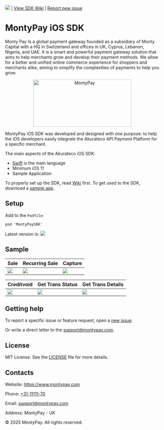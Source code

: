![](https://cocoapod-badges.herokuapp.com/v/AkuratecoSDK/badge.png) | [View SDK Wiki](https://github.com/MontypayApi/MontyPay-ios-sdk/wiki) | [Report new issue](https://github.com/MontypayApi/MontyPay-ios-sdk/issues/new)

# MontyPay iOS SDK

Monty Pay Is a global payment gateway founded as a subsidiary of Monty Capital with a HQ in Switzerland and offices in UK, Cyprus, Lebanon, Nigeria, and UAE. It is a smart and powerful payment gateway solution that aims to help merchants grow and develop their payment methods. We allow for a better and unified online commerce experience for shoppers and merchants alike, aiming to simplify the complexities of payments to help you grow.

<p align="center">
  <a href="https://montypay.com">
      <img src="https://montypaydev.com/global_assets/images/mp_logo_bg_trans.png" alt="MontyPay" width="320px" height = "154px"/>
  </a>
</p>

MontyPay iOS SDK was developed and designed with one purpose: to help the iOS developers easily integrate the Akurateco API Payment Platform for a specific merchant. 

The main aspects of the Akurateco iOS SDK:

- [Swift](https://developer.apple.com/swift/) is the main language 
- Minimum iOS 11
- Sample Application

To properly set up the SDK, read [Wiki](https://github.com/MontyPayApi/MontyPay-ios-sdk/wiki) first.
To get used to the SDK, download a [sample app](https://github.com/MontypayApi/MontyPay-ios-sdk/tree/main/Sample).

## Setup

Add to the `Podfile`:

```
pod 'MontyPaySDK'
```

Latest version is: ![](https://cocoapod-badges.herokuapp.com/v/AkuratecoSDK/badge.png) 


## Sample

| Sale | Recurring Sale | Capture |
|-|-|-|
| ![](/media/sale.gif) | ![](/media/recurring-sale.gif) | ![](/media/capture.gif) |

| Creditvoid | Get Trans Status | Get Trans Details |
|-|-|-|
| ![](/media/creditvoid.gif) | ![](/media/get-trans-status.gif) | ![](/media/get-trans-details.gif) |

## Getting help

To report a specific issue or feature request, open a [new issue](https://github.com/MontyPayAPI/MontyPay-ios-sdk/issues/new).

Or write a direct letter to the [support@montypay.com](mailto:support@montypay.com).

## License

MIT License. See the [LICENSE](https://github.com/MontyPayApi/MontyPay-ios-sdk/blob/main/LICENSE) file for more details.

## Contacts


Website: https://www.montypay.com

Phone: [+31-11111-70](tel:31111111)

Email: [support@montypay.com](mailto:support@montypay.com)

Address: MontyPay - UK 

© 2025 MontyPay. All rights reserved.
